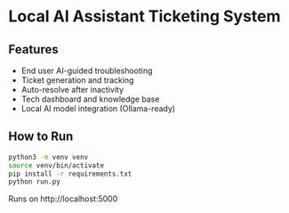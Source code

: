 # Local AI Assistant Ticketing System

## Features
- End user AI-guided troubleshooting
- Ticket generation and tracking
- Auto-resolve after inactivity
- Tech dashboard and knowledge base
- Local AI model integration (Ollama-ready)

## How to Run
```bash
python3 -m venv venv
source venv/bin/activate
pip install -r requirements.txt
python run.py
```

Runs on http://localhost:5000
